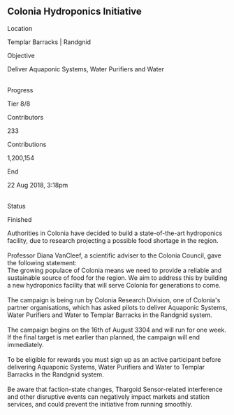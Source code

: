 ## Colonia Hydroponics Initiative

Location

Templar Barracks \| Randgnid

Objective

Deliver Aquaponic Systems, Water Purifiers and Water

\
Progress

Tier 8/8

Contributors

233

Contributions

1,200,154

End

22 Aug 2018, 3:18pm

\
Status

Finished

Authorities in Colonia have decided to build a state-of-the-art
hydroponics facility, due to research projecting a possible food
shortage in the region.\
\
Professor Diana VanCleef, a scientific adviser to the Colonia Council,
gave the following statement:\
The growing populace of Colonia means we need to provide a reliable and
sustainable source of food for the region. We aim to address this by
building a new hydroponics facility that will serve Colonia for
generations to come.\
\
The campaign is being run by Colonia Research Division, one of
Colonia\'s partner organisations, which has asked pilots to deliver
Aquaponic Systems, Water Purifiers and Water to Templar Barracks in the
Randgnid system.\
\
The campaign begins on the 16th of August 3304 and will run for one
week. If the final target is met earlier than planned, the campaign will
end immediately.\
\
To be eligible for rewards you must sign up as an active participant
before delivering Aquaponic Systems, Water Purifiers and Water to
Templar Barracks in the Randgnid system.\
\
Be aware that faction-state changes, Thargoid Sensor-related
interference and other disruptive events can negatively impact markets
and station services, and could prevent the initiative from running
smoothly.
